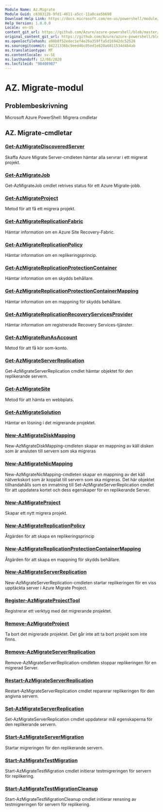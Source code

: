 ```yaml
---
Module Name: Az.Migrate
Module Guid: c638312b-9fd1-4611-a5cc-11a8caa5b698
Download Help Link: https://docs.microsoft.com/en-us/powershell/module/az.migrate
Help Version: 1.0.0.0
Locale: en-US
content_git_url: https://github.com/Azure/azure-powershell/blob/master/src/Migrate/help/Az.Migrate.md
original_content_git_url: https://github.com/Azure/azure-powershell/blob/master/src/Migrate/help/Az.Migrate.md
ms.openlocfilehash: a98b0f52edec1ef4e26a359ffa5d16942dc52528
ms.sourcegitcommit: 04221336bc9eed46c05ed1e828a6811534d4b4ab
ms.translationtype: MT
ms.contentlocale: sv-SE
ms.lasthandoff: 12/08/2020
ms.locfileid: "98408987"
---
```

# AZ. Migrate-modul
## Problembeskrivning
Microsoft Azure PowerShell: Migrera cmdletar

## AZ. Migrate-cmdletar
### [Get-AzMigrateDiscoveredServer](Get-AzMigrateDiscoveredServer.md)
Skaffa Azure Migrate Server-cmdleten hämtar alla servrar i ett migrerat projekt.

### [Get-AzMigrateJob](Get-AzMigrateJob.md)
Get-AzMigrateJob cmdlet retrives status för ett Azure Migrate-jobb.

### [Get-AzMigrateProject](Get-AzMigrateProject.md)
Metod för att få ett migrera projekt.

### [Get-AzMigrateReplicationFabric](Get-AzMigrateReplicationFabric.md)
Hämtar information om en Azure Site Recovery-Fabric.

### [Get-AzMigrateReplicationPolicy](Get-AzMigrateReplicationPolicy.md)
Hämtar information om en replikeringsprincip.

### [Get-AzMigrateReplicationProtectionContainer](Get-AzMigrateReplicationProtectionContainer.md)
Hämtar information om en skydds behållare.

### [Get-AzMigrateReplicationProtectionContainerMapping](Get-AzMigrateReplicationProtectionContainerMapping.md)
Hämtar information om en mappning för skydds behållare.

### [Get-AzMigrateReplicationRecoveryServicesProvider](Get-AzMigrateReplicationRecoveryServicesProvider.md)
Hämtar information om registrerade Recovery Services-tjänster.

### [Get-AzMigrateRunAsAccount](Get-AzMigrateRunAsAccount.md)
Metod för att få kör som-konto.

### [Get-AzMigrateServerReplication](Get-AzMigrateServerReplication.md)
Get-AzMigrateServerReplication cmdlet hämtar objektet för den replikerande servern.

### [Get-AzMigrateSite](Get-AzMigrateSite.md)
Metod för att hämta en webbplats.

### [Get-AzMigrateSolution](Get-AzMigrateSolution.md)
Hämtar en lösning i det migrerande projektet.

### [New-AzMigrateDiskMapping](New-AzMigrateDiskMapping.md)
New-AzMigrateDiskMapping-cmdleten skapar en mappning av käll disken som är ansluten till servern som ska migreras

### [New-AzMigrateNicMapping](New-AzMigrateNicMapping.md)
New-AzMigrateNicMapping-cmdleten skapar en mappning av det käll nätverkskort som är kopplat till servern som ska migreras.
Det här objektet tillhandahålls som en inmatning till Set-AzMigrateServerReplication cmdlet för att uppdatera kortet och dess egenskaper för en replikerande Server.

### [New-AzMigrateProject](New-AzMigrateProject.md)
Skapar ett nytt migrera projekt.

### [New-AzMigrateReplicationPolicy](New-AzMigrateReplicationPolicy.md)
Åtgärden för att skapa en replikeringsprincip

### [New-AzMigrateReplicationProtectionContainerMapping](New-AzMigrateReplicationProtectionContainerMapping.md)
Åtgärden för att skapa en mappning för skydds behållare.

### [New-AzMigrateServerReplication](New-AzMigrateServerReplication.md)
New-AzMigrateServerReplication-cmdleten startar replikeringen för en viss upptäckta server i Azure Migrate Project.

### [Register-AzMigrateProjectTool](Register-AzMigrateProjectTool.md)
Registrerar ett verktyg med det migrerande projektet.

### [Remove-AzMigrateProject](Remove-AzMigrateProject.md)
Ta bort det migrerade projektet.
Det går inte att ta bort projekt som inte finns.

### [Remove-AzMigrateServerReplication](Remove-AzMigrateServerReplication.md)
Remove-AzMigrateServerReplication-cmdleten stoppar replikeringen för en migrerad Server.

### [Restart-AzMigrateServerReplication](Restart-AzMigrateServerReplication.md)
Restart-AzMigrateServerReplication cmdlet reparerar replikeringen för den angivna servern.

### [Set-AzMigrateServerReplication](Set-AzMigrateServerReplication.md)
Set-AzMigrateServerReplication cmdlet uppdaterar mål egenskaperna för den replikerande servern.

### [Start-AzMigrateServerMigration](Start-AzMigrateServerMigration.md)
Startar migreringen för den replikerande servern.

### [Start-AzMigrateTestMigration](Start-AzMigrateTestMigration.md)
Start-AzMigrateTestMigration cmdlet initierar testmigreringen för servern för replikering.

### [Start-AzMigrateTestMigrationCleanup](Start-AzMigrateTestMigrationCleanup.md)
Start-AzMigrateTestMigrationCleanup cmdlet initierar rensning av testmigreringen för servern för replikering.

